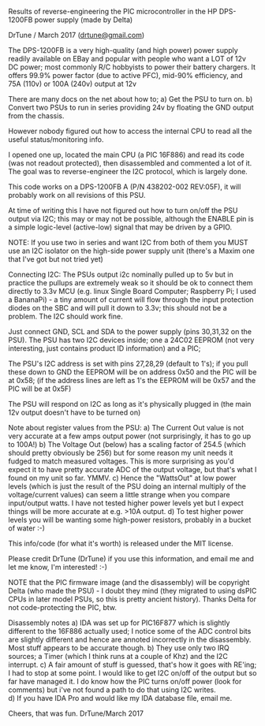 Results of reverse-engineering the PIC microcontroller in the HP DPS-1200FB power supply (made by Delta)

DrTune / March 2017  (drtune@gmail.com)

The DPS-1200FB is a very high-quality (and high power) power supply readily available on EBay and popular with
people who want a LOT of 12v DC power; most commonly R/C hobbyists to power their battery chargers.
It offers 99.9% power factor (due to active PFC), mid-90% efficiency, and 75A (110v) or 100A (240v) output at 12v

There are many docs on the net about how to;
a) Get the PSU to turn on.
b) Convert two PSUs to run in series providing 24v by floating the GND output from the chassis.

However nobody figured out how to access the internal CPU to read all the useful status/monitoring info.

I opened one up, located the main CPU (a PIC 16F886) and read its code (was not readout protected), then
disassembled and commented a lot of it. The goal was to reverse-engineer the I2C protocol, which is largely done.

This code works on a DPS-1200FB A (P/N 438202-002 REV:05F), it will probably work on all revisions of this PSU.

At time of writing this I have not figured out how to turn on/off the PSU output via I2C; this may or may not be possible, 
although the ENABLE pin is a simple logic-level (active-low) signal that may be driven by a GPIO.

NOTE: If you use two in series and want I2C from both of them you MUST use an I2C isolator on the high-side power supply unit
(there's a Maxim one that I've got but not tried yet) 

Connecting I2C:
The PSUs output i2c nominally pulled up to 5v but in practice the pullups are extremely weak so it should be ok to connect them
directly to 3.3v MCU (e.g. linux Single Board Computer; Raspberry Pi; I used a BananaPi) - a tiny amount of current will flow through the input protection diodes
on the SBC and will pull it down to 3.3v; this should not be a problem. The I2C should work fine.

Just connect GND, SCL and SDA to the power supply (pins 30,31,32 on the PSU).
The PSU has two I2C devices inside; one a 24C02 EEPROM (not very interesting, just contains product ID information) and a PIC;

The PSU's I2C address is set with pins 27,28,29 (default to 1's); if you pull these down to GND the EEPROM will be on address 
0x50 and the PIC will be at 0x58;  (if the address lines are left as 1's the EEPROM will be 0x57 and the PIC will be at 0x5F)

The PSU will respond on I2C as long as it's physically plugged in (the main 12v output doesn't have to be turned on)


Note about register values from the PSU:
a) The Current Out value is not very accurate at a few amps output power (not surprisingly, it has to go up to 100A!)
b) The Voltage Out (below) has a scaling factor of 254.5 (which should pretty obviously be 256) but for some reason my unit needs it fudged to match measured voltages.
   This is more surprising as you'd expect it to have pretty accurate ADC of the output voltage, but that's what I found on my unit so far. YMMV.
c) Hence the "WattsOut" at low power levels (which is just the result of the PSU doing an internal multiply of the voltage/current values) can seem a little strange when you 
   compare input/output watts. I have not tested higher power levels yet but I expect things will be more accurate at e.g. >10A output.
d) To test higher power levels you will be wanting some high-power resistors, probably in a bucket of water :-)


This info/code (for what it's worth) is released under the MIT license.


Please credit DrTune (DrTune) if you use this information, and email me and let me know, I'm interested! :-)

NOTE that the PIC firmware image (and the disassembly) will be copyright Delta (who made the PSU) - I doubt
they mind (they migrated to using dsPIC CPUs in later model PSUs, so this is pretty ancient history).
Thanks Delta for not code-protecting the PIC, btw.

Disassembly notes
a) IDA was set up for PIC16F877 which is slightly different to the 16F886 actually used; I notice
some of the ADC control bits are slightly different and hence are annoted incorrectly in the disassembly. Most stuff appears to be accurate though.
b) They use only two IRQ sources; a Timer (which I think runs at a couple of Khz) and the I2C interrupt.
c) A fair amount of stuff is guessed, that's how it goes with RE'ing; I had to stop at some point. I would like to
get I2C on/off of the output but so far have managed it. I do know how the PIC turns on/off power (look for comments) but i've not found
a path to do that using I2C writes.  
d) If you have IDA Pro and would like my IDA database file, email me.


Cheers, that was fun. 
DrTune/March 2017

